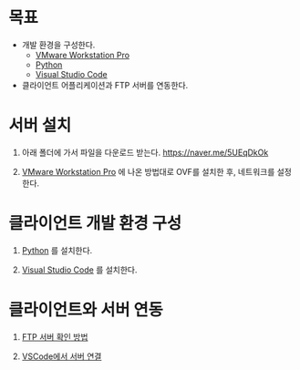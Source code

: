 # 목표

- 개발 환경을 구성한다.
	- [VMware Workstation Pro](../../utils/VMware%20Workstation%20Pro.md)
	- [Python](../../utils/Python.md)
	- [Visual Studio Code](../../utils/Visual%20Studio%20Code.md)
- 클라이언트 어플리케이션과 FTP 서버를 연동한다.

# 서버 설치

1. 아래 폴더에 가서 파일을 다운로드 받는다.
	https://naver.me/5UEqDkOk
		
2. [VMware Workstation Pro](../../utils/VMware%20Workstation%20Pro.md) 에 나온 방법대로 OVF를 설치한 후, 네트워크를 설정한다.

# 클라이언트 개발 환경 구성

1. [Python](../../utils/Python.md) 를  설치한다.
	
2. [Visual Studio Code](../../utils/Visual%20Studio%20Code.md) 를 설치한다.


# 클라이언트와 서버 연동

1. [FTP 서버 확인 방법](../manual/FTP%20서버%20확인%20방법.md)
		
2. [VSCode에서 서버 연결](../manual/VSCode에서%20서버%20연결.md)
